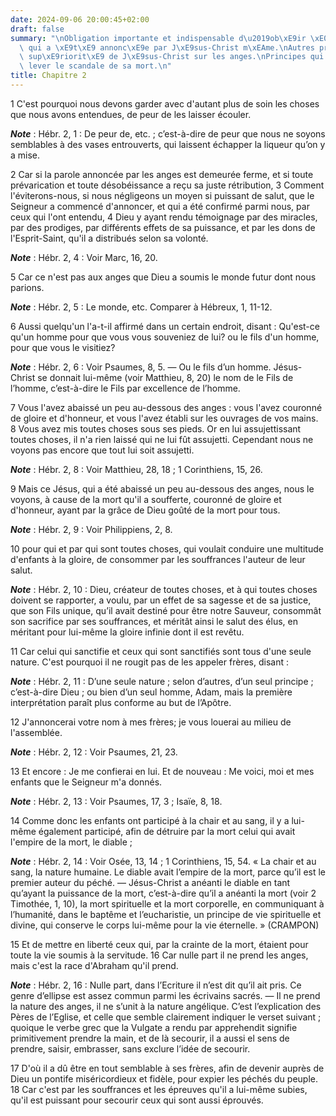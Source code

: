 ```yaml
---
date: 2024-09-06 20:00:45+02:00
draft: false
summary: "\nObligation importante et indispensable d\u2019ob\xE9ir \xE0 l\u2019Evangile\
  \ qui a \xE9t\xE9 annonc\xE9e par J\xE9sus-Christ m\xEAme.\nAutres preuves de la\
  \ sup\xE9riorit\xE9 de J\xE9sus-Christ sur les anges.\nPrincipes qui servent \xE0\
  \ lever le scandale de sa mort.\n"
title: Chapitre 2
---
```





1 C'est pourquoi nous devons garder avec d'autant plus de soin les choses que nous avons entendues, de peur de les laisser écouler.

***Note*** :  Hébr. 2, 1 : De peur de, etc. ; c’est-à-dire de peur que nous ne soyons semblables à des vases entrouverts, qui laissent échapper la liqueur qu’on y a mise.

2 Car si la parole annoncée par les anges est demeurée ferme, et si toute prévarication et toute désobéissance a reçu sa juste rétribution, 3 Comment l'éviterons-nous, si nous négligeons un moyen si puissant de salut, que le Seigneur a commencé d'annoncer, et qui a été confirmé parmi nous, par ceux qui l'ont entendu, 4 Dieu y ayant rendu témoignage par des miracles, par des prodiges, par différents effets de sa puissance, et par les dons de l'Esprit-Saint, qu'il a distribués selon sa volonté.

***Note*** :  Hébr. 2, 4 : Voir Marc, 16, 20.


5 Car ce n'est pas aux anges que Dieu a soumis le monde futur dont nous parions.

***Note*** :  Hébr. 2, 5 : Le monde, etc. Comparer à Hébreux, 1, 11-12.

6 Aussi quelqu'un l'a-t-il affirmé dans un certain endroit, disant : Qu'est-ce qu'un homme pour que vous vous souveniez de lui? ou le fils d'un homme, pour que vous le visitiez?

***Note*** :  Hébr. 2, 6 : Voir Psaumes, 8, 5. ― Ou le fils d’un homme. Jésus-Christ se donnait lui-même (voir Matthieu, 8, 20) le nom de le Fils de l’homme, c’est-à-dire le Fils par excellence de l’homme.

7 Vous l'avez abaissé un peu au-dessous des anges : vous l'avez couronné de gloire et d'honneur, et vous l'avez établi sur les ouvrages de vos mains. 8 Vous avez mis toutes choses sous ses pieds. Or en lui assujettissant toutes choses, il n'a rien laissé qui ne lui fût assujetti. Cependant nous ne voyons pas encore que tout lui soit assujetti.

***Note*** :  Hébr. 2, 8 : Voir Matthieu, 28, 18 ; 1 Corinthiens, 15, 26.

9 Mais ce Jésus, qui a été abaissé un peu au-dessous des anges, nous le voyons, à cause de la mort qu'il a soufferte, couronné de gloire et d'honneur, ayant par la grâce de Dieu goûté de la mort pour tous.

***Note*** :  Hébr. 2, 9 : Voir Philippiens, 2, 8.


10 pour qui et par qui sont toutes choses, qui voulait conduire une multitude d'enfants à la gloire, de consommer par les souffrances l'auteur de leur salut.

***Note*** :  Hébr. 2, 10 : Dieu, créateur de toutes choses, et à qui toutes choses doivent se rapporter, a voulu, par un effet de sa sagesse et de sa justice, que son Fils unique, qu’il avait destiné pour être notre Sauveur, consommât son sacrifice par ses souffrances, et méritât ainsi le salut des élus, en méritant pour lui-même la gloire infinie dont il est revêtu.

11 Car celui qui sanctifie et ceux qui sont sanctifiés sont tous d'une seule nature. C'est pourquoi il ne rougit pas de les appeler frères, disant :

***Note*** :  Hébr. 2, 11 : D’une seule nature ; selon d’autres, d’un seul principe ; c’est-à-dire Dieu ; ou bien d’un seul homme, Adam, mais la première interprétation paraît plus conforme au but de l’Apôtre.

12 J'annoncerai votre nom à mes frères; je vous louerai au milieu de l'assemblée.

***Note*** :  Hébr. 2, 12 : Voir Psaumes, 21, 23.

13 Et encore : Je me confierai en lui. Et de nouveau : Me voici, moi et mes enfants que le Seigneur m'a donnés.

***Note*** :  Hébr. 2, 13 : Voir Psaumes, 17, 3 ; Isaïe, 8, 18.


14 Comme donc les enfants ont participé à la chair et au sang, il y a lui-même également participé, afin de détruire par la mort celui qui avait l'empire de la mort, le diable ;

***Note*** :  Hébr. 2, 14 : Voir Osée, 13, 14 ; 1 Corinthiens, 15, 54. « La chair et au sang, la nature humaine. Le diable avait l’empire de la mort, parce qu’il est le premier auteur du péché. ― Jésus-Christ a anéanti le diable en tant qu’ayant la puissance de la mort, c’est-à-dire qu’il a anéanti la mort (voir 2 Timothée, 1, 10), la mort spirituelle et la mort corporelle, en communiquant à l’humanité, dans le baptême et l’eucharistie, un principe de vie spirituelle et divine, qui conserve le corps lui-même pour la vie éternelle. » (CRAMPON)

15 Et de mettre en liberté ceux qui, par la crainte de la mort, étaient pour toute la vie soumis à la servitude. 16 Car nulle part il ne prend les anges, mais c'est la race d'Abraham qu'il prend.

***Note*** :  Hébr. 2, 16 : Nulle part, dans l’Ecriture il n’est dit qu’il ait pris. Ce genre d’ellipse est assez commun parmi les écrivains sacrés. ― Il ne prend la nature des anges, il ne s’unit à la nature angélique. C’est l’explication des Pères de l’Eglise, et celle que semble clairement indiquer le verset suivant ; quoique le verbe grec que la Vulgate a rendu par apprehendit signifie primitivement prendre la main, et de là secourir, il a aussi el sens de prendre, saisir, embrasser, sans exclure l’idée de secourir.

17 D'où il a dû être en tout semblable à ses frères, afin de devenir auprès de Dieu un pontife miséricordieux et fidèle, pour expier les péchés du peuple. 18 Car c'est par les souffrances et les épreuves qu'il a lui-même subies, qu'il est puissant pour secourir ceux qui sont aussi éprouvés.

